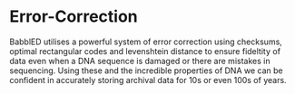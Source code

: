 # Error-Correction

BabblED utilises a powerful system of error correction using checksums, optimal rectangular codes and levenshtein distance to ensure fideltity of data even when a DNA sequence is damaged or there are mistakes in sequencing. Using these and the incredible properties of DNA we can be confident in accurately storing archival data for 10s or even 100s of years.
